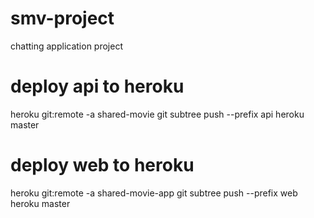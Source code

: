 # smv-project
chatting application project

# deploy api to heroku
heroku git:remote -a shared-movie
git subtree push --prefix api heroku master

# deploy web to heroku
heroku git:remote -a shared-movie-app
git subtree push --prefix web heroku master